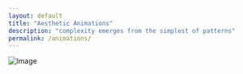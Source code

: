 ```yaml
---
layout: default
title: "Aesthetic Animations"
description: "complexity emerges from the simplest of patterns"
permalink: /animations/
---
```

![Image](/docs/assets/)
